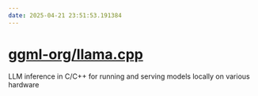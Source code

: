 ```yaml
---
date: 2025-04-21 23:51:53.191384
---
```


# [ggml-org/llama.cpp](https://github.com/ggml-org/llama.cpp)

LLM inference in C/C++ for running and serving models locally on various hardware